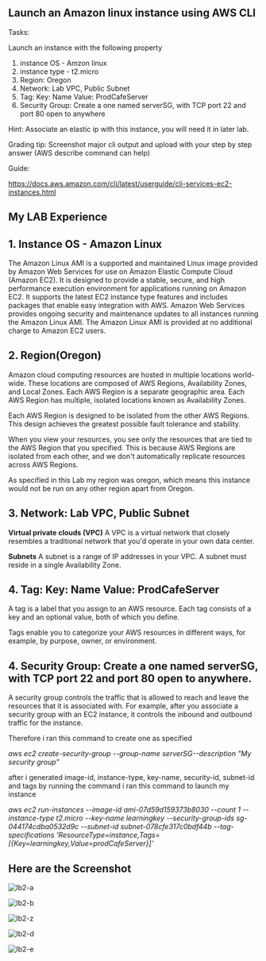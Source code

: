 ## Launch an Amazon linux instance using AWS CLI

Tasks:

Launch an instance with the following property 
1. instance OS   - Amzon linux
2. instance type - t2.micro
3. Region: Oregon
4. Network: Lab VPC, Public Subnet
5. Tag:  Key: Name     Value: ProdCafeServer
6. Security Group:  Create a  one named serverSG, with TCP port 22 and port 80 open to anywhere



Hint: Associate an elastic ip with this instance, you will need it in later lab.


Grading tip:  Screenshot major cli output and upload with your step by step answer (AWS describe command can help)


Guide:

https://docs.aws.amazon.com/cli/latest/userguide/cli-services-ec2-instances.html





## My LAB Experience 


## 1. Instance OS - Amazon Linux

The Amazon Linux AMI is a supported and maintained Linux image provided by Amazon Web Services for use on Amazon Elastic Compute Cloud (Amazon EC2). It is designed to provide a stable, secure, and high performance execution environment for applications running on Amazon EC2. It supports the latest EC2 instance type features and includes packages that enable easy integration with AWS. Amazon Web Services provides ongoing security and maintenance updates to all instances running the Amazon Linux AMI. The Amazon Linux AMI is provided at no additional charge to Amazon EC2 users.


  ## 2. Region(Oregon)

  Amazon cloud computing resources are hosted in multiple locations world-wide. These locations are composed of AWS Regions, Availability Zones, and Local Zones. Each AWS Region is a separate geographic area. Each AWS Region has multiple, isolated locations known as Availability Zones.

  Each AWS Region is designed to be isolated from the other AWS Regions. This design achieves the greatest possible fault tolerance and stability.
  
  When you view your resources, you see only the resources that are tied to the AWS Region that you specified. This is because AWS Regions are isolated from each other, and we don't automatically replicate resources across AWS Regions.

  As specified in this Lab my region was oregon, which means this instance would not be run on any other region apart from Oregon.

  ## 3. Network: Lab VPC, Public Subnet

  **Virtual private clouds (VPC)**
A VPC is a virtual network that closely resembles a traditional network that you'd operate in your own data center.

**Subnets**
A subnet is a range of IP addresses in your VPC. A subnet must reside in a single Availability Zone. 

  ## 4. Tag: Key: Name Value: ProdCafeServer

  A tag is a label that you assign to an AWS resource. Each tag consists of a key and an optional value, both of which you define.

  Tags enable you to categorize your AWS resources in different ways, for example, by purpose, owner, or environment.


## 4. Security Group: Create a one named serverSG, with TCP port 22 and port 80 open to anywhere.

A security group controls the traffic that is allowed to reach and leave the resources that it is associated with. For example, after you associate a security group with an EC2 instance, it controls the inbound and outbound traffic for the instance.

Therefore i ran this command to create one as specified 

_aws ec2 create-security-group --group-name serverSG--description "My security group"_


after i generated image-id, instance-type, key-name, security-id, subnet-id and tags by running the command i ran this command to launch my instance

_aws ec2 run-instances  --image-id ami-07d59d159373b8030 --count 1  --instance-type t2.micro  --key-name learningkey --security-group-ids sg-044174cdba0532d9c --subnet-id subnet-078cfe317c0bdf44b --tag-specifications 'ResourceType=instance,Tags=[{Key=learningkey,Value=prodCafeServer}]'_


## Here are the Screenshot

![lb2-a](https://user-images.githubusercontent.com/105374941/187482926-6d20c5c5-3938-4be6-9775-6ec57d3c15e0.png)

![lb2-b](https://user-images.githubusercontent.com/105374941/187482966-582aa5ea-ede5-416a-b044-49f3566bc649.png)

![lb2-z](https://user-images.githubusercontent.com/105374941/187483075-fe3c6684-1bac-4c7d-909e-b1442eeca6c5.png)

![lb2-d](https://user-images.githubusercontent.com/105374941/187483131-cd3b9e3e-99ec-4b14-89fb-afcdc7c3f663.png)

![lb2-e](https://user-images.githubusercontent.com/105374941/187483207-692b8513-8c4c-4014-bd36-568a6f2ce19a.png)


